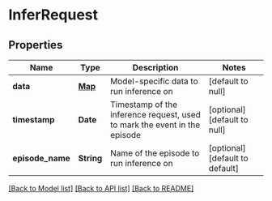 # InferRequest
## Properties

| Name | Type | Description | Notes |
|------------ | ------------- | ------------- | -------------|
| **data** | [**Map**](AnyType.md) | Model-specific data to run inference on | [default to null] |
| **timestamp** | **Date** | Timestamp of the inference request, used to mark the event in the episode | [optional] [default to null] |
| **episode\_name** | **String** | Name of the episode to run inference on | [optional] [default to default] |

[[Back to Model list]](../README.md#documentation-for-models) [[Back to API list]](../README.md#documentation-for-api-endpoints) [[Back to README]](../README.md)

